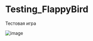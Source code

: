 # Testing_FlappyBird
 Тестовая игра
 
![image](https://github.com/DenBread/Testing_FlappyBird/assets/37297335/46ea9cae-0694-497d-b0f6-ee9fe291feee)
